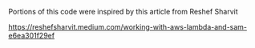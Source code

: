 Portions of this code were inspired by this article from Reshef Sharvit  

https://reshefsharvit.medium.com/working-with-aws-lambda-and-sam-e6ea301f29ef